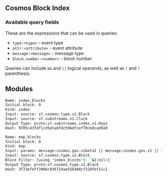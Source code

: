 ## Cosmos Block Index

### Available query fields

These are the expressions that can be used in queries:

- `type:<type>` - event type
- `attr:<attribute>` - event attribute
- `message:<message>` - message type
- `block.number:<number>` - block number

Queries can include `&&` and `||` logical operands, as well as `(` and `)` parenthesis.

## Modules

```bash
Name: index_blocks
Initial block: 0
Kind: index
Input: source: sf.cosmos.type.v2.Block
Input: source: sf.substreams.v1.Clock
Output Type: proto:sf.substreams.index.v1.Keys
Hash: 9705c43fdf1cd5e5abfdc596d7cef70cb8cad9a9

Name: map_blocks
Initial block: 0
Kind: map
Input: params: message:cosmos.gov.v1beta1 || message:cosmos.gov.v1 || type:active_proposal || type:signal_proposal || type:inactive_proposal || type:submit_proposal || block.number:1
Input: source: sf.cosmos.type.v2.Block
Block Filter: (using *index_blocks*): `&{<nil>}`
Output Type: proto:sf.cosmos.type.v2.Block
Hash: 3f23efeff3966c936714ae556408cf310fbf11c1
```
